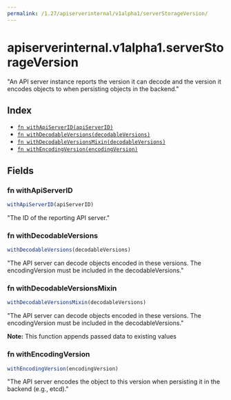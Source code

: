 ```yaml
---
permalink: /1.27/apiserverinternal/v1alpha1/serverStorageVersion/
---
```


# apiserverinternal.v1alpha1.serverStorageVersion

"An API server instance reports the version it can decode and the version it encodes objects to when persisting objects in the backend."

## Index

* [`fn withApiServerID(apiServerID)`](#fn-withapiserverid)
* [`fn withDecodableVersions(decodableVersions)`](#fn-withdecodableversions)
* [`fn withDecodableVersionsMixin(decodableVersions)`](#fn-withdecodableversionsmixin)
* [`fn withEncodingVersion(encodingVersion)`](#fn-withencodingversion)

## Fields

### fn withApiServerID

```ts
withApiServerID(apiServerID)
```

"The ID of the reporting API server."

### fn withDecodableVersions

```ts
withDecodableVersions(decodableVersions)
```

"The API server can decode objects encoded in these versions. The encodingVersion must be included in the decodableVersions."

### fn withDecodableVersionsMixin

```ts
withDecodableVersionsMixin(decodableVersions)
```

"The API server can decode objects encoded in these versions. The encodingVersion must be included in the decodableVersions."

**Note:** This function appends passed data to existing values

### fn withEncodingVersion

```ts
withEncodingVersion(encodingVersion)
```

"The API server encodes the object to this version when persisting it in the backend (e.g., etcd)."